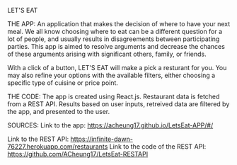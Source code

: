 LET'S EAT 

THE APP:
An application that makes the decision of where to have your next meal. We all know choosing where to eat can be a different question for a lot of people, and usually results in disagreements between participating parties. This app is aimed to resolve arguments and decrease the chances of these arguments arising with significant others, family, or friends. 

With a click of a button, LET'S EAT will make a pick a resturant for you. You may also refine your options with the available filters, either choosing a specific type of cuisine or price point. 


THE CODE:
The app is created using React.js. Restaurant data is fetched from a REST API. Results based on user inputs, retreived data are filtered by the app, and presented to the user. 


SOURCES:
Link to the app: https://acheung17.github.io/LetsEat-APP/#/

Link to the REST API: https://infinite-dawn-76227.herokuapp.com/restaurants
Link to the code of the REST API: https://github.com/ACheung17/LetsEat-RESTAPI